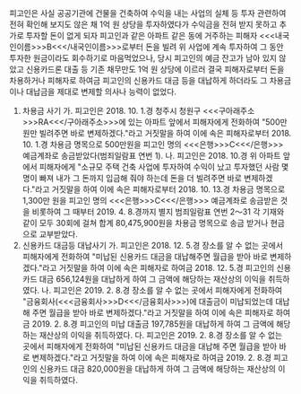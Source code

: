 피고인은 사실 공공기관에 건물을 건축하여 수익을 내는 사업의 실체 등 투자 관련하여 전혀 확인해 보지도 않은 채 1억 원 상당을 투자하였다가 수익금을 전혀 받지 못하고 추가로 투자할 돈이 없게 되자 피고인과 같은 아파트 같은 동에 거주하는 피해자 <<<내국인이름>>>B<<</내국인이름>>>로부터 돈을 빌려 위 사업에 계속 투자하여 그 동안 투자한 원금이라도 회수하기로 마음먹었으나, 당시 피고인의 예금 잔고가 남아 있지 않았고 신용카드론 대출 등 기존 채무만도 1억 원 상당에 이르러 결국 피해자로부터 돈을 차용하거나 피해자로 하여금 피고인의 신용카드 대금 등을 대납하게 하더라도 그 차용금이나 대납금을 제대로 변제할 의사나 능력이 없었다.
1. 차용금 사기
가. 피고인은 2018. 10. 1.경 청주시 청원구 <<<구아래주소>>>RA<<</구아래주소>>>에 있는 아파트 앞에서 피해자에게 전화하여 "500만 원만 빌려주면 바로 변제하겠다."라고 거짓말을 하여 이에 속은 피해자로부터 2018. 10. 1.경 차용금 명목으로 500만원을 피고인 명의 <<<은행>>>C<<</은행>>> 예금계좌로 송금받았다(범죄일람표 연번 1).
나. 피고인은 2018. 10.경 위 아파트 앞에서 피해자에게 "소규모 주택 건축 사업에 투자하여 수익이 났고 투자했던 사람 몇 명이 빠져 내가 그 돈까지 입금해 줘야 하는데 돈을 더 빌려주면 바로 변제하겠다."라고 거짓말을 하여 이에 속은 피해자로부터 2018. 10. 13.경 차용금 명목으로 1,300만 원을 피고인 명의 <<<은행>>>C<<</은행>>> 예금계좌로 송금받은 것을 비롯하여 그 때부터 2019. 4. 8.경까지 별지 범죄일람표 연번 2～31 각 기재와 같이 모두 30회에 걸쳐 합계 80,475,900원을 차용금 명목으로 송금 받거나 현금으로 교부받았다.
2. 신용카드 대금등 대납사기
가. 피고인은 2018. 12. 5.경 장소를 알 수 없는 곳에서 피해자에게 전화하여 "미납된 신용카드 대금을 대납해주면 월급을 받아 바로 변제하겠다."라고 거짓말을 하여 이에 속은 피해자로 하여금 2018. 12. 5.경 피고인의 신용카드 대금 656,124원을 대납하게 하여 그 금액에 해당하는 재산상의 이익을 취득하였다.
나. 피고인은 2019. 2. 8.경 장소를 알 수 없는 곳에서 피해자에게 전화하여 "금융회사(<<<금융회사>>>D<<</금융회사>>>)에 대출금이 미납되었는데 대납해 주면 월급을 받아 바로 변제하겠다."라고 거짓말을 하여 이에 속은 피해자로 하여금 2019. 2. 8.경 피고인의 미납 대출금 197,785원을 대납하게 하여 그 금액에 해당하는 재산상의 이익을 취득하였다.
다. 피고인은 2019. 2. 8.경 장소를 알 수 없는 곳에서 피해자에게 전화하여 "미납된 신용카드 대금을 대납해 주면 월급을 받아 바로 변제하겠다."라고 거짓말을 하여 이에 속은 피해자로 하여금 2019. 2. 8.경 피고인의 신용카드 대금 820,000원을 대납하게 하여 그 금액에 해당하는 재산상의 이익을 취득하였다.